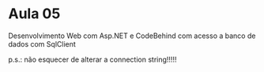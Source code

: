 Aula 05
=======

Desenvolvimento Web com Asp.NET e CodeBehind com acesso a banco de dados com SqlClient
</br>

p.s.: não esquecer de alterar a connection string!!!!!
